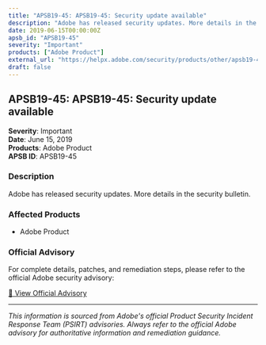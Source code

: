 ```yaml
---
title: "APSB19-45: APSB19-45: Security update available"
description: "Adobe has released security updates. More details in the security bulletin."
date: 2019-06-15T00:00:00Z
apsb_id: "APSB19-45"
severity: "Important"
products: ["Adobe Product"]
external_url: "https://helpx.adobe.com/security/products/other/apsb19-45.html"
draft: false
---
```


## APSB19-45: APSB19-45: Security update available

**Severity**: Important  
**Date**: June 15, 2019  
**Products**: Adobe Product  
**APSB ID**: APSB19-45

### Description

Adobe has released security updates. More details in the security bulletin.

### Affected Products

- Adobe Product


### Official Advisory

For complete details, patches, and remediation steps, please refer to the official Adobe security advisory:

[🔗 View Official Advisory](https://helpx.adobe.com/security/products/other/apsb19-45.html)

---

*This information is sourced from Adobe's official Product Security Incident Response Team (PSIRT) advisories. Always refer to the official Adobe advisory for authoritative information and remediation guidance.*
